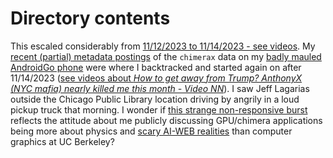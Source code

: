 # Directory contents

This escaled considerably from [11/12/2023 to 11/14/2023 - see videos](https://www.youtube.com/watch?v=Rmmm4oraikM&list=PLKuEX1pHu60ora2BpfYO6qsQENGbe02MC&pp=iAQB). 
My [recent (partial) metadata postings](https://github.com/maxieds/public-file-stashes/tree/chimerax-datamine-apkzips/androidgo) of the `chimerax` data on my 
[badly mauled AndroidGo phone](https://github.com/maxieds/public-file-stashes/tree/markdown-drafts/_project) were where I backtracked and started again on after 
11/14/2023 ([see videos about *How to get away from Trump? AnthonyX (NYC mafia) nearly killed me this month - Video NN*](https://www.youtube.com/watch?v=Rmmm4oraikM&list=PLKuEX1pHu60ora2BpfYO6qsQENGbe02MC&pp=iAQB)). 
I saw Jeff Lagarias outside the Chicago Public Library location driving by angrily in a loud pickup truck that morning. 
I wonder if [this strange non-responsive burst](https://github.com/gtDMMB/pmfe2023/issues/5) reflects the attitude about me publicly discussing GPU/chimera applications being 
more about physics and [scary AI-WEB realities](https://github.com/maxieds/public-file-stashes/blob/main/PROJECTS.md) than computer graphics at UC Berkeley?
